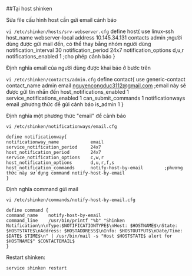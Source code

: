 ##Tại host shinken

Sửa file cấu hình host cần gửi email cảnh báo

`vi /etc/shinken/hosts/srv-webserver.cfg`
    define host{
    use                     linux-ssh
    host_name               webserver-local
    address                 10.145.34.131
    contacts                admin           ;người dùng được gửi mail đến, có thể thay bằng nhóm người dùng
    notification_interval          30
    notification_period            24x7
    notification_options           d,u,r
    notifications_enabled          1        ;cho phép cảnh báo
    }

Định nghĩa email của người dùng được khai báo ở bước trên
    
`vi /etc/shinken/contacts/admin.cfg`
    define contact{
    use             generic-contact
    contact_name    admin
    email           nguyencongduc3112@gmail.com         ;email này sẽ được gửi tin nhắn đến
    host_notifications_enabled      1
    service_notifications_enabled   1
    can_submit_commands             1
    notificationways                email               ;phương thức để gửi cảnh báo
    is_admin        1
    }

Định nghĩa một phương thức "email" để cảnh báo
    
`vi /etc/shinken/notificationways/email.cfg`

    define notificationway{
    notificationway_name            email
    service_notification_period     24x7
    host_notification_period        24x7
    service_notification_options    c,w,r
    host_notification_options       d,u,r,f,s
    host_notification_commands      notify-host-by-email        ;phương thức này sử dụng command notify-host-by-email
    }

Định nghĩa command gửi mail
    
`vi /etc/shinken/commands/notify-host-by-email.cfg`

    define command {
    command_name    notify-host-by-email
    command_line    /usr/bin/printf "%b" "Shinken Notification\n\nType:$NOTIFICATIONTYPE$\nHost: $HOSTNAME$\nState: $HOSTSTATE$\nAddress: $HOSTADDRESS$\nInfo: $HOSTOUTPUT$\nDate/Time: $DATE$ $TIME$\n" | /usr/bin/mail -s "Host $HOSTSTATE$ alert for $HOSTNAME$" $CONTACTEMAIL$
    }

Restart shinken:

`service shinken restart`